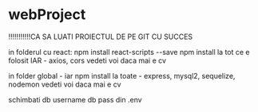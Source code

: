 # webProject

!!!!!!!!!!!CA SA LUATI PROIECTUL DE PE GIT CU SUCCES

in folderul cu react:
npm install react-scripts --save
npm install la tot ce e folosit IAR - axios, cors vedeti voi daca mai e cv

in folder global - iar npm install la toate - express, mysql2, sequelize, nodemon vedeti voi daca mai e cv

schimbati db username db pass din .env

